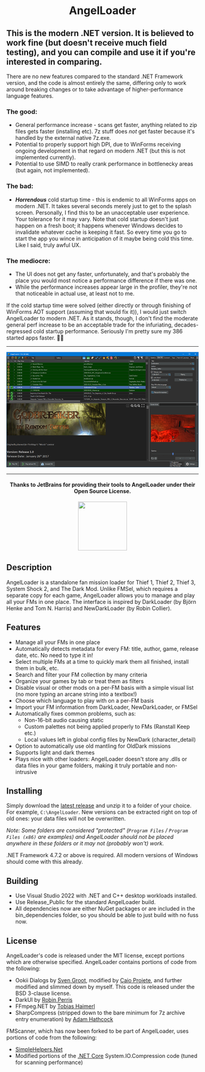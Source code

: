 <h1 align="center">
AngelLoader

## This is the modern .NET version. It is believed to work fine (but doesn't receive much field testing), and you can compile and use it if you're interested in comparing.

There are no new features compared to the standard .NET Framework version, and the code is almost entirely the same, differing only to work around breaking changes or to take advantage of higher-performance language features.

### The good:
- General performance increase - scans get faster, anything related to zip files gets faster (installing etc). 7z stuff does _not_ get faster because it's handled by the external native 7z.exe.
- Potential to properly support high DPI, due to WinForms receiving ongoing development in that regard on modern .NET (but this is not implemented currently).
- Potential to use SIMD to really crank performance in bottlenecky areas (but again, not implemented).

### The bad:
- **_Horrendous_** cold startup time - this is endemic to all WinForms apps on modern .NET. It takes several seconds merely just to get to the splash screen. Personally, I find this to be an unacceptable user experience. Your tolerance for it may vary. Note that cold startup doesn't just happen on a fresh boot; it happens whenever Windows decides to invalidate whatever cache is keeping it fast. So every time you go to start the app you wince in anticipation of it maybe being cold this time. Like I said, truly awful UX.

### The mediocre:
- The UI does not get any faster, unfortunately, and that's probably the place you would most notice a performance difference if there was one.
- While the performance increases appear large in the profiler, they're not that noticeable in actual use, at least not to me.

If the cold startup time were solved (either directly or through finishing of WinForms AOT support (assuming that would fix it)), I would just switch AngelLoader to modern .NET. As it stands, though, I don't find the moderate general perf increase to be an acceptable trade for the infuriating, decades-regressed cold startup performance. Seriously I'm pretty sure my 386 started apps faster. 🤷‍♂️

<hr/>

</h1>
<p align="center"><img src="https://github.com/FenPhoenix/AngelLoader/blob/master/docs/images/main_window_v194_900w.png" /></p>

<hr>
<h4 align="center">
Thanks to JetBrains for providing their tools to AngelLoader under their Open Source License.
</h4>
<p align="center">
<a href="https://jb.gg/OpenSourceSupport"><img src="https://resources.jetbrains.com/storage/products/company/brand/logos/jb_beam.svg" width="128" height="128"/></a>
</p>

## Description
AngelLoader is a standalone fan mission loader for Thief 1, Thief 2, Thief 3, System Shock 2, and The Dark Mod. Unlike FMSel, which requires a separate copy for each game, AngelLoader allows you to manage and play all your FMs in one place. The interface is inspired by DarkLoader (by Björn Henke and Tom N. Harris) and NewDarkLoader (by Robin Collier).

## Features
- Manage all your FMs in one place
- Automatically detects metadata for every FM: title, author, game, release date, etc. No need to type it in!
- Select multiple FMs at a time to quickly mark them all finished, install them in bulk, etc.
- Search and filter your FM collection by many criteria
- Organize your games by tab or treat them as filters
- Disable visual or other mods on a per-FM basis with a simple visual list (no more typing an arcane string into a textbox!)
- Choose which language to play with on a per-FM basis
- Import your FM information from DarkLoader, NewDarkLoader, or FMSel
- Automatically fixes common problems, such as:
  - Non-16-bit audio causing static
  - Custom palettes not being applied properly to FMs (Ranstall Keep etc.)
  - Local values left in global config files by NewDark (character_detail)
- Option to automatically use old mantling for OldDark missions
- Supports light and dark themes
- Plays nice with other loaders: AngelLoader doesn't store any .dlls or data files in your game folders, making it truly portable and non-intrusive

## Installing
Simply download the [latest release](https://github.com/FenPhoenix/AngelLoader/releases) and unzip it to a folder of your choice. For example, `C:\AngelLoader`. New versions can be extracted right on top of old ones: your data files will not be overwritten.

*Note: Some folders are considered "protected" (`Program Files` / `Program Files (x86)` are examples) and AngelLoader should not be placed anywhere in these folders or it may not (probably won't) work.*

.NET Framework 4.7.2 or above is required. All modern versions of Windows should come with this already.

## Building
- Use Visual Studio 2022 with .NET and C++ desktop workloads installed.
- Use Release_Public for the standard AngelLoader build.
- All dependencies now are either NuGet packages or are included in the bin_dependencies folder, so you should be able to just build with no fuss now.

## License
AngelLoader's code is released under the MIT license, except portions which are otherwise specified.
AngelLoader contains portions of code from the following:
- Ookii Dialogs by [Sven Groot](http://www.ookii.org/software/dialogs/), modified by [Caio Proiete](https://github.com/caioproiete/ookii-dialogs-winforms), and further modified and slimmed down by myself. This code is released under the BSD 3-clause license.
- DarkUI by [Robin Perris](https://github.com/RobinPerris/DarkUI)
- FFmpeg.NET by [Tobias Haimerl](https://github.com/cmxl/FFmpeg.NET)
- SharpCompress (stripped down to the bare minimum for 7z archive entry enumeration) by [Adam Hathcock](https://github.com/adamhathcock/sharpcompress)

FMScanner, which has now been forked to be part of AngelLoader, uses portions of code from the following:
- [SimpleHelpers.Net](https://github.com/khalidsalomao/SimpleHelpers.Net)
- Modified portions of the [.NET Core](https://github.com/dotnet/corefx) System.IO.Compression code (tuned for scanning performance)

